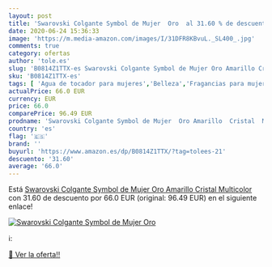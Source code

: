 ```yaml
---
layout: post
title: 'Swarovski Colgante Symbol de Mujer  Oro  al 31.60 % de descuento'
date: 2020-06-24 15:36:33
image: 'https://m.media-amazon.com/images/I/31DFR8KBvuL._SL400_.jpg'
comments: true
category: ofertas
author: 'tole.es'
slug: 'B0814Z1TTX-es Swarovski Colgante Symbol de Mujer Oro Amarillo Cristal...'
sku: 'B0814Z1TTX-es'
tags: [ 'Agua de tocador para mujeres','Belleza','Fragancias para mujeres','Instrumentos de percusión para niños','Instrumentos musicales para niños','Juguetes','Juguetes y juegos','Perfumes y fragancias','Productos para el cuidado de la piel','Sets y juegos para el cuidado de la piel','swarovski', ]
actualPrice: 66.0 EUR
currency: EUR
price: 66.0
comparePrice: 96.49 EUR
prodname: 'Swarovski Colgante Symbol de Mujer  Oro Amarillo  Cristal  Multicolor'
country: 'es'
flag: '🇪🇸'
brand: ''
buyurl: 'https://www.amazon.es/dp/B0814Z1TTX/?tag=tolees-21'
descuento: '31.60'
average: '66.0'
---
```


Está [Swarovski Colgante Symbol de Mujer  Oro Amarillo  Cristal  Multicolor](https://www.amazon.es/dp/B0814Z1TTX/?tag=tolees-21) con 31.60 de descuento por 66.0 EUR (original: 96.49 EUR) en el siguiente enlace!

[![Swarovski Colgante Symbol de Mujer  Oro ](https://m.media-amazon.com/images/I/31DFR8KBvuL._SL400_.jpg)](https://www.amazon.es/dp/B0814Z1TTX/?tag=tolees-21)

ℹ️:


[🛒 Ver la oferta!!](https://www.amazon.es/dp/B0814Z1TTX/?tag=tolees-21)
